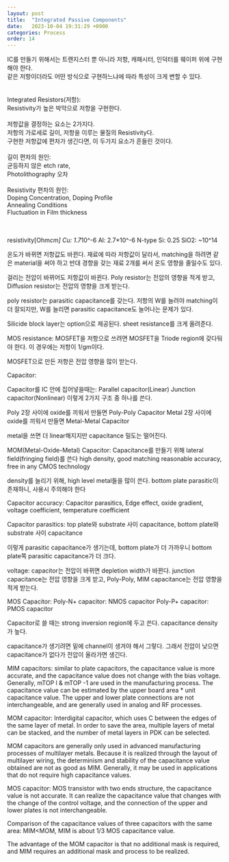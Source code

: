 ```yaml
---
layout: post
title:  "Integrated Passive Components"
date:   2023-10-04 19:31:29 +0900
categories: Process
order: 14
---
```


IC를 만들기 위해서는 트랜지스터 뿐 아니라 저항, 캐패시터, 인덕터를 웨이퍼 위에 구현해야 한다.<br>
같은 저항이더라도 어떤 방식으로 구현하느냐에 따라 특성이 크게 변할 수 있다.<br>
<br>
<br>
Integrated Resistors(저항):<br>
Resistivity가 높은 박막으로 저항을 구현한다.<br>
<br>
저항값을 결정하는 요소는 2가지다.<br>
저항의 가로세로 길이, 저항을 이루는 물질의 Resistivity다.<br>
구현한 저항값에 편차가 생긴다면, 이 두가지 요소가 흔들린 것이다.<br>
<br>
길이 편차의 원인:<br>
균등하지 않은 etch rate,<br>
Photolithography 오차<br>
<br>
Resistivity 편차의 원인:<br>
Doping Concentration, Doping Profile<br>
Annealing Conditions<br>
Fluctuation in Film thickness<br>
<br>
<br>

resistivity[Ohm*cm]
Cu: 1.7*10^-6
Al: 2.7*10^-6
N-type Si: 0.25
SiO2: ~10^14



온도가 바뀌면 저항값도 바뀐다.
재료에 따라 저항값이 달라서,
matching을 하려면 같은 material을 써야 하고
반대 경향을 갖는 재료 2개를 써서 온도 영향을 줄일수도 있다.

걸리는 전압이 바뀌어도 저항값이 바뀐다.
Poly resistor는 전압의 영향을 적게 받고,
Diffusion resistor는 전압의 영향을 크게 받는다.

poly resistor는 parasitic capacitance를 갖는다.
저항의 W를 늘려야 matching이 더 잘되지만,
W를 늘리면 parasitic capacitance도 늘어나는 문제가 있다.

Silicide block layer는 option으로 제공된다.
sheet resistance를 크게 올려준다.





MOS resistance:
MOSFET을 저항으로 쓰려면 MOSFET을 Triode region에 갖다둬야 한다.
이 경우에는 저항이 1/gm이다.

MOSFET으로 만든 저항은 전압 영향을 많이 받는다.


Capacitor:

Capacitor를 IC 안에 집어넣을때는:
Parallel capacitor(Linear)
Junction capacitor(Nonlinear) 이렇게 2가지 구조 중 하나를 쓴다.

Poly 2장 사이에 oxide를 끼워서 만들면 Poly-Poly Capacitor
Metal 2장 사이에 oxide를 끼워서 만들면 Metal-Metal Capacitor

metal을 쓰면 더 linear해지지만 capacitance 밀도는 떨어진다.

MOM(Metal-Oxide-Metal) Capacitor:
Capacitance를 만들기 위해 lateral field(fringing field)를 쓴다
high density, good matching
reasonable accuracy, free in any CMOS technology

density를 늘리기 위해, high level metal들을 많이 쓴다.
bottom plate parasitic이 존재하니, 사용시 주의해야 한다

Capacitor accuracy:
Capacitor parasitics, Edge effect, oxide gradient, voltage coefficient, temperature coefficient

Capacitor parasitics:
top plate와 substrate 사이 capacitance,
bottom plate와 substrate 사이 capacitance

이렇게 parasitic capacitance가 생기는데, bottom plate가 더 가까우니
bottom plate쪽 parasitic capacitance가 더 크다.

voltage:
capacitor는 전압이 바뀌면 depletion width가 바뀐다.
junction capacitance는 전압 영향을 크게 받고,
Poly-Poly, MIM capacitance는 전압 영향을 적게 받는다.

MOS Capacitor:
Poly-N+ capacitor: NMOS capacitor
Poly-P+ capacitor: PMOS capacitor

Capacitor로 쓸 때는 strong inversion region에 두고 쓴다.
capacitance density가 높다.

capacitance가 생기려면 밑에 channel이 생겨야 해서 그렇다.
그래서 전압이 낮으면 capacitance가 없다가 전압이 올라가면 생긴다.



MIM capacitors: similar to plate capacitors, the capacitance value is more accurate, and the capacitance value does not change with the bias voltage. Generally, mTOP l & mTOP -1 are used in the manufacturing process. The capacitance value can be estimated by the upper board area * unit capacitance value. The upper and lower plate connections are not interchangeable, and are generally used in analog and RF processes.

MOM capacitor: Interdigital capacitor, which uses C between the edges of the same layer of metal. In order to save the area, multiple layers of metal can be stacked, and the number of metal layers in PDK can be selected.

MOM capacitors are generally only used in advanced manufacturing processes of multilayer metals. Because it is realized through the layout of multilayer wiring, the determinism and stability of the capacitance value obtained are not as good as MIM. Generally, it may be used in applications that do not require high capacitance values.

MOS capacitor: MOS transistor with two ends structure, the capacitance value is not accurate. It can realize the capacitance value that changes with the change of the control voltage, and the connection of the upper and lower plates is not interchangeable.

Comparison of the capacitance values of three capacitors with the same area: MIM<MOM, MIM is about 1/3 MOS capacitance value.

The advantage of the MOM capacitor is that no additional mask is required, and MIM requires an additional mask and process to be realized.